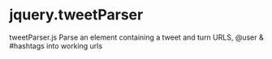 jquery.tweetParser
==================

tweetParser.js Parse an element containing a tweet and turn URLS, @user &amp; #hashtags into working urls
